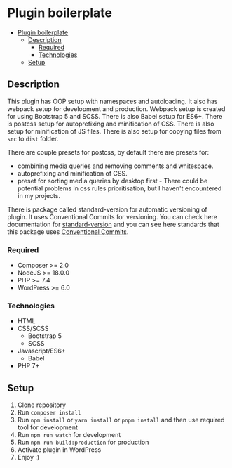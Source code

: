 # Plugin boilerplate

<!-- TOC -->
* [Plugin boilerplate](#plugin-boilerplate)
  * [Description](#description)
    * [Required](#required)
    * [Technologies](#technologies)
  * [Setup](#setup)
<!-- TOC -->

## Description

This plugin has OOP setup with namespaces and autoloading. It also has webpack setup for development and production.
Webpack setup is created for using Bootstrap 5 and SCSS. There is also Babel setup for ES6+. There is postcss setup for autoprefixing and
minification of CSS. There is also setup for minification of JS files. There is also setup for copying files from `src` to `dist` folder.

There are couple presets for postcss, by default there are presets for:

* combining media queries and removing comments and whitespace.
* autoprefixing and minification of CSS.
* preset for sorting media queries by desktop first - There could be potential problems in css rules prioritisation, but I haven't encountered in my projects.

There is package called standard-version for automatic versioning of plugin. It uses Conventional Commits for versioning.
You can check here documentation for [standard-version](https://github.com/conventional-changelog/standard-version/tree/master) and you can see here standards that this package uses [Conventional Commits](https://www.conventionalcommits.org/en/v1.0.0/).

### Required

- Composer >= 2.0
- NodeJS >= 18.0.0
- PHP >= 7.4
- WordPress >= 6.0

### Technologies

- HTML
- CSS/SCSS
	- Bootstrap 5
	- SCSS
- Javascript/ES6+
	- Babel
- PHP 7+

## Setup

1. Clone repository
2. Run `composer install`
3. Run `npm install` or `yarn install` or `pnpm install` and then use required tool for development
4. Run `npm run watch` for development
5. Run `npm run build:production` for production
6. Activate plugin in WordPress
7. Enjoy :) 
